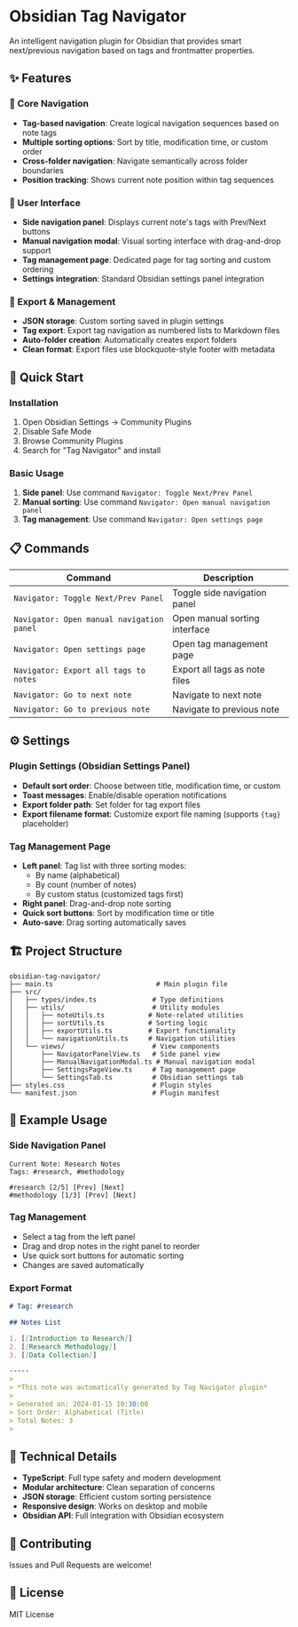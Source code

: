 # Obsidian Tag Navigator

An intelligent navigation plugin for Obsidian that provides smart next/previous navigation based on tags and frontmatter properties.

## ✨ Features

### 🎯 Core Navigation
- **Tag-based navigation**: Create logical navigation sequences based on note tags
- **Multiple sorting options**: Sort by title, modification time, or custom order
- **Cross-folder navigation**: Navigate semantically across folder boundaries
- **Position tracking**: Shows current note position within tag sequences

### 🔧 User Interface
- **Side navigation panel**: Displays current note's tags with Prev/Next buttons
- **Manual navigation modal**: Visual sorting interface with drag-and-drop support
- **Tag management page**: Dedicated page for tag sorting and custom ordering
- **Settings integration**: Standard Obsidian settings panel integration

### 📁 Export & Management
- **JSON storage**: Custom sorting saved in plugin settings
- **Tag export**: Export tag navigation as numbered lists to Markdown files
- **Auto-folder creation**: Automatically creates export folders
- **Clean format**: Export files use blockquote-style footer with metadata

## 🚀 Quick Start

### Installation
1. Open Obsidian Settings → Community Plugins
2. Disable Safe Mode
3. Browse Community Plugins
4. Search for "Tag Navigator" and install

### Basic Usage
1. **Side panel**: Use command `Navigator: Toggle Next/Prev Panel`
2. **Manual sorting**: Use command `Navigator: Open manual navigation panel`
3. **Tag management**: Use command `Navigator: Open settings page`

## 📋 Commands

| Command | Description |
|---------|-------------|
| `Navigator: Toggle Next/Prev Panel` | Toggle side navigation panel |
| `Navigator: Open manual navigation panel` | Open manual sorting interface |
| `Navigator: Open settings page` | Open tag management page |
| `Navigator: Export all tags to notes` | Export all tags as note files |
| `Navigator: Go to next note` | Navigate to next note |
| `Navigator: Go to previous note` | Navigate to previous note |

## ⚙️ Settings

### Plugin Settings (Obsidian Settings Panel)
- **Default sort order**: Choose between title, modification time, or custom
- **Toast messages**: Enable/disable operation notifications
- **Export folder path**: Set folder for tag export files
- **Export filename format**: Customize export file naming (supports `{tag}` placeholder)

### Tag Management Page
- **Left panel**: Tag list with three sorting modes:
  - By name (alphabetical)
  - By count (number of notes)
  - By custom status (customized tags first)
- **Right panel**: Drag-and-drop note sorting
- **Quick sort buttons**: Sort by modification time or title
- **Auto-save**: Drag sorting automatically saves

## 🏗️ Project Structure

```
obsidian-tag-navigator/
├── main.ts                          # Main plugin file
├── src/
│   ├── types/index.ts              # Type definitions
│   ├── utils/                      # Utility modules
│   │   ├── noteUtils.ts           # Note-related utilities
│   │   ├── sortUtils.ts           # Sorting logic
│   │   ├── exportUtils.ts         # Export functionality
│   │   └── navigationUtils.ts     # Navigation utilities
│   └── views/                      # View components
│       ├── NavigatorPanelView.ts   # Side panel view
│       ├── ManualNavigationModal.ts # Manual navigation modal
│       ├── SettingsPageView.ts     # Tag management page
│       └── SettingsTab.ts          # Obsidian settings tab
├── styles.css                      # Plugin styles
└── manifest.json                   # Plugin manifest
```

## 📝 Example Usage

### Side Navigation Panel
```
Current Note: Research Notes
Tags: #research, #methodology

#research [2/5] [Prev] [Next]
#methodology [1/3] [Prev] [Next]
```

### Tag Management
- Select a tag from the left panel
- Drag and drop notes in the right panel to reorder
- Use quick sort buttons for automatic sorting
- Changes are saved automatically

### Export Format
```markdown
# Tag: #research

## Notes List

1. [[Introduction to Research]]
2. [[Research Methodology]]
3. [[Data Collection]]

-----
> 
> *This note was automatically generated by Tag Navigator plugin*
> 
> Generated on: 2024-01-15 10:30:00
> Sort Order: Alphabetical (Title)
> Total Notes: 3
> 
```

## 🔧 Technical Details

- **TypeScript**: Full type safety and modern development
- **Modular architecture**: Clean separation of concerns
- **JSON storage**: Efficient custom sorting persistence
- **Responsive design**: Works on desktop and mobile
- **Obsidian API**: Full integration with Obsidian ecosystem

## 🤝 Contributing

Issues and Pull Requests are welcome!

## 📄 License

MIT License